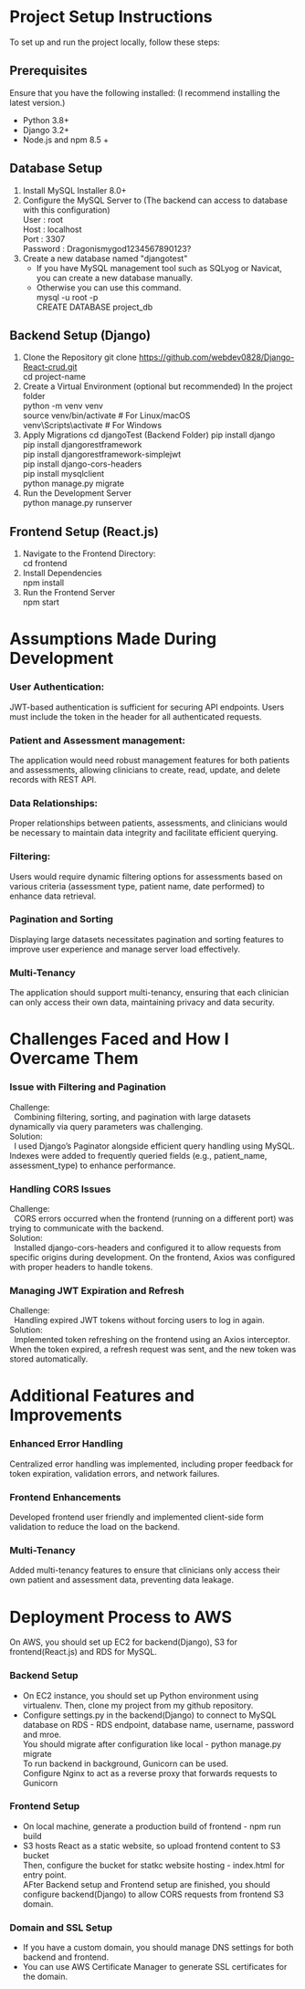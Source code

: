 # Project Setup Instructions
To set up and run the project locally, follow these steps:
## Prerequisites
Ensure that you have the following installed: (I recommend installing the latest version.)
* Python 3.8+
* Django 3.2+
* Node.js and npm  8.5 +
## Database Setup
1. Install MySQL Installer 8.0+
2. Configure the MySQL Server to (The backend can access to database with this configuration)  
   User : root  
   Host : localhost  
   Port : 3307  
   Password : Dragonismygod1234567890123?  
3. Create a new database named "djangotest"
   * If you have MySQL management tool such as SQLyog or Navicat, you can create a new database manually.
   * Otherwise you can use this command.  
     mysql -u root -p  
     CREATE DATABASE project_db  
## Backend Setup (Django)
1.	Clone the Repository
git clone https://github.com/webdev0828/Django-React-crud.git  
cd project-name
2.	Create a Virtual Environment (optional but recommended)
In the project folder  
python -m venv venv  
source venv/bin/activate  # For Linux/macOS  
venv\Scripts\activate     # For Windows  
4.	Apply Migrations
cd djangoTest (Backend Folder)
pip install django  
pip install djangorestframework  
pip install djangorestframework-simplejwt  
pip install django-cors-headers  
pip install mysqlclient  
python manage.py migrate    
6.	Run the Development Server  
python manage.py runserver  
## Frontend Setup (React.js)  
1.	Navigate to the Frontend Directory:  
cd frontend  
2.	Install Dependencies  
npm install  
3.	Run the Frontend Server  
npm start

# Assumptions Made During Development
### User Authentication: 
JWT-based authentication is sufficient for securing API endpoints. Users must include the token in the header for all authenticated requests.
### Patient and Assessment management:
The application would need robust management features for both patients and assessments, allowing clinicians to create, read, update, and delete records with REST API.
### Data Relationships:
Proper relationships between patients, assessments, and clinicians would be necessary to maintain data integrity and facilitate efficient querying.
### Filtering:
Users would require dynamic filtering options for assessments based on various criteria (assessment type, patient name, date performed) to enhance data retrieval.
### Pagination and Sorting
Displaying large datasets necessitates pagination and sorting features to improve user experience and manage server load effectively.
### Multi-Tenancy
The application should support multi-tenancy, ensuring that each clinician can only access their own data, maintaining privacy and data security.

# Challenges Faced and How I Overcame Them
### Issue with Filtering and Pagination
Challenge:  
&nbsp;&nbsp;Combining filtering, sorting, and pagination with large datasets dynamically via query parameters was challenging.  
Solution:  
&nbsp;&nbsp;I used Django’s Paginator alongside efficient query handling using MySQL. Indexes were added to frequently queried fields (e.g., patient_name, assessment_type) to enhance performance.
### Handling CORS Issues
Challenge:  
&nbsp;&nbsp;CORS errors occurred when the frontend (running on a different port) was trying to communicate with the backend.  
Solution:  
&nbsp;&nbsp;Installed django-cors-headers and configured it to allow requests from specific origins during development. On the frontend, Axios was configured with proper headers to handle tokens.
### Managing JWT Expiration and Refresh
Challenge:  
&nbsp;&nbsp;Handling expired JWT tokens without forcing users to log in again.  
Solution:  
&nbsp;&nbsp;Implemented token refreshing on the frontend using an Axios interceptor. When the token expired, a refresh request was sent, and the new token was stored automatically.

# Additional Features and Improvements
### Enhanced Error Handling
Centralized error handling was implemented, including proper feedback for token expiration, validation errors, and network failures.
### Frontend Enhancements
Developed frontend user friendly and implemented client-side form validation to reduce the load on the backend.
### Multi-Tenancy
Added multi-tenancy features to ensure that clinicians only access their own patient and assessment data, preventing data leakage.

# Deployment Process to AWS
On AWS, you should set up EC2 for backend(Django), S3 for frontend(React.js) and RDS for MySQL.  
### Backend Setup
- On EC2 instance, you should set up Python environment using virtualenv.
  Then, clone my project from my github repository.
- Configure settings.py in the backend(Django) to connect to MySQL database on RDS - RDS endpoint, database name, username, password and mroe.  
  You should migrate after configuration like local - python manage.py migrate  
  To run backend in background, Gunicorn can be used.  
  Configure Nginx to act as a reverse proxy that forwards requests to Gunicorn
### Frontend Setup
- On local machine, generate a production build of frontend - npm run build
- S3 hosts React as a static website, so upload frontend content to S3 bucket  
  Then, configure the bucket for statkc website hosting - index.html for entry point.  
  AFter Backend setup and Frontend setup are finished, you should configure backend(Django) to allow CORS requests from frontend S3 domain.
### Domain and SSL Setup
- If you have a custom domain, you should manage DNS settings for both backend and frontend.  
- You can use AWS Certificate Manager to generate SSL certificates for the domain.  
